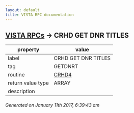 ```yaml
---
layout: default
title: VISTA RPC documentation
---
```




## [VISTA RPCs](TableOfContent.md) &#8594; CRHD GET DNR TITLES 

 property | value 
--- | --- 
 label | CRHD GET DNR TITLES
 tag | GETDNRT
 routine | [CRHD4](http://code.osehra.org/dox/Routine_CRHD4_source.html)
 return value type | ARRAY
 description | 




 ###### Generated on January 11th 2017, 6:39:43 am